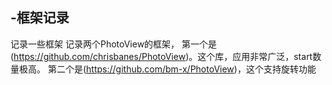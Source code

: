 ## -框架记录
记录一些框架
记录两个PhotoView的框架， 
 第一个是(https://github.com/chrisbanes/PhotoView)。这个库，应用非常广泛，start数量极高。 第二个是(https://github.com/bm-x/PhotoView)，这个支持旋转功能
